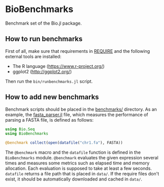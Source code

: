 # BioBenchmarks

Benchmark set of the Bio.jl package.


## How to run benchmarks

First of all, make sure that requirements in [REQUIRE](/REQUIRE) and the
following external tools are installed:
* The R language (https://www.r-project.org/)
* ggplot2 (http://ggplot2.org/)

Then run the `bin/runbenchmarks.jl` script.

## How to add new benchmarks

Benchmark scripts should be placed in the [benchmarks/](/benchmarks) directory.
As an example, the [fasta_parser.jl](/benchmarks/fasta_parser.jl) file, which
measures the performance of parsing a FASTA file, is defined as follows:
```julia
using Bio.Seq
using BioBenchmarks

@benchmark collect(open(datafile("chr1.fa"), FASTA))
```

The `@benchmark` macro and the `datafile` function is defined in the
`BioBenchmarks` module. `@benchmark` evaluates the given expression several
times and measures some metrics such as elapsed time and memory allocation.
Each evaluation is supposed to take at least a few seconds. `datafile` returns a
file path that is placed in `data/`. If the require files don't exist, it should
be automatically downloaded and cached in `data/`.
